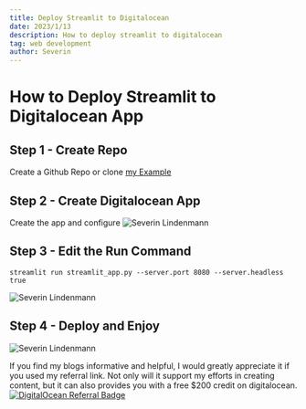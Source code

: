 ```yaml
---
title: Deploy Streamlit to Digitalocean
date: 2023/1/13
description: How to deploy streamlit to digitalocean
tag: web development
author: Severin
---
```


# How to Deploy Streamlit to Digitalocean App

## Step 1 - Create Repo

Create a Github Repo or clone [my Example](https://github.com/swisscenturion/do_streamlit)

## Step 2 - Create Digitalocean App

Create the app and configure
<Image
  src="https://images.severin.io/blog/images/blog/1_1_create_app.PNG"
  alt="Severin Lindenmann"
  width={900}
  height={600}
  priority
  className="next-image"
/>

## Step 3 - Edit the Run Command

```
streamlit run streamlit_app.py --server.port 8080 --server.headless true
```

<Image
  src="https://images.severin.io/blog/images/blog/1_1_run_command.png"
  alt="Severin Lindenmann"
  width={900}
  height={600}
  priority
  className="next-image"
/>

## Step 4 - Deploy and Enjoy

<Image
  src="https://images.severin.io/blog/images/blog/1_2_success.PNG"
  alt="Severin Lindenmann"
  width={900}
  height={600}
  priority
  className="next-image"
/>

If you find my blogs informative and helpful, I would greatly appreciate it if you used my referral link. Not only will it support my efforts in creating content, but it can also provides you with a free $200 credit on digitalocean.
[![DigitalOcean Referral Badge](https://web-platforms.sfo2.digitaloceanspaces.com/WWW/Badge%202.svg)](https://www.digitalocean.com/?refcode=5cd6ce01ae65&utm_campaign=Referral_Invite&utm_medium=Referral_Program&utm_source=badge)
